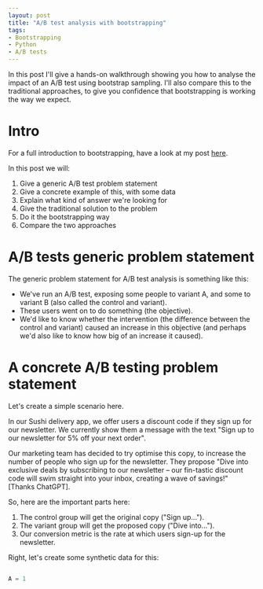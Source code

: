 ```yaml
---
layout: post
title: "A/B test analysis with bootstrapping"
tags:
- Bootstrapping
- Python
- A/B tests
---
```


In this post I'll give a hands-on walkthrough showing you how to analyse the impact of an A/B test using bootstrap sampling. I'll also compare this to the traditional approaches, to give you confidence that bootstrapping is working the way we expect.

# Intro

For a full introduction to bootstrapping, have a look at my post [here](here).

In this post we will:
1. Give a generic A/B test problem statement
1. Give a concrete example of this, with some data
1. Explain what kind of answer we're looking for
1. Give the traditional solution to the problem
1. Do it the bootstrapping way
1. Compare the two approaches

# A/B tests generic problem statement

The generic problem statement for A/B test analysis is something like this:
- We've run an A/B test, exposing some people to variant A, and some to variant B (also called the control and variant).
- These users went on to do something (the objective).
- We'd like to know whether the intervention (the difference between the control and variant) caused an increase in this objective (and perhaps we'd also like to know how big of an increase it caused).

# A concrete A/B testing problem statement

Let's create a simple scenario here.

In our Sushi delivery app, we offer users a discount code if they sign up for our newsletter. We currently show them a message with the text "Sign up to our newsletter for 5% off your next order".

Our marketing team has decided to try optimise this copy, to increase the number of people who sign up for the newsletter. They propose "Dive into exclusive deals by subscribing to our newsletter – our fin-tastic discount code will swim straight into your inbox, creating a wave of savings!" [Thanks ChatGPT].

So, here are the important parts here:
1. The control group will get the original copy ("Sign up...").
1. The variant group will get the proposed copy ("Dive into...").
1. Our conversion metric is the rate at which users sign-up for the newsletter.

Right, let's create some synthetic data for this:

```python

A = 1

```








